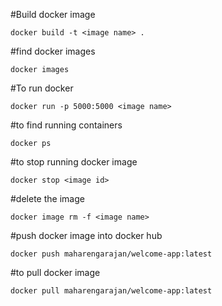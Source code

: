 #Build docker image
```
docker build -t <image name> .
```

#find docker images
```
docker images
```

#To run docker
```
docker run -p 5000:5000 <image name>
```

#to find running containers
```
docker ps
```

#to stop running docker image
```
docker stop <image id>
```

#delete the image
```
docker image rm -f <image name>
```

#push docker image into docker hub
```
docker push maharengarajan/welcome-app:latest
```

#to pull docker image
```
docker pull maharengarajan/welcome-app:latest
```